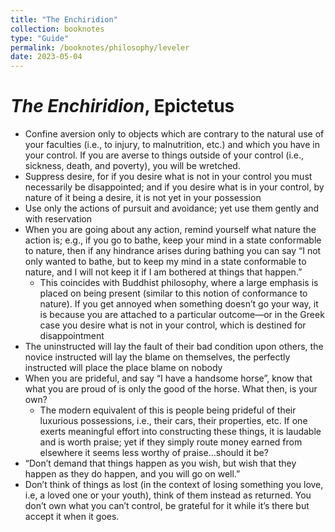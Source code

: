 ```yaml
---
title: "The Enchiridion"
collection: booknotes
type: "Guide"
permalink: /booknotes/philosophy/leveler
date: 2023-05-04
---
```


# *The Enchiridion*, Epictetus
* Confine aversion only to objects which are contrary to the natural use of your faculties (i.e., to injury, to malnutrition, etc.) and which you have in your control. If you are averse to things outside of your control (i.e., sickness, death, and poverty), you will be wretched.
* Suppress desire, for if you desire what is not in your control you must necessarily be disappointed; and if you desire what is in your control, by nature of it being a desire, it is not yet in your possession
* Use only the actions of pursuit and avoidance; yet use them gently and with reservation
* When you are going about any action, remind yourself what nature the action is; e.g., if you go to bathe, keep your mind in a state conformable to nature, then if any hindrance arises during bathing you can say “I not only wanted to bathe, but to keep my mind in a state conformable to nature, and I will not keep it if I am bothered at things that happen.”
  * This coincides with Buddhist philosophy, where a large emphasis is placed on being present (similar to this notion of conformance to nature). If you get annoyed when something doesn’t go your way, it is because you are attached to a particular outcome—or in the Greek case you desire what is not in your control, which is destined for disappointment
* The uninstructed will lay the fault of their bad condition upon others, the novice instructed will lay the blame on themselves, the perfectly instructed will place the place blame on nobody
* When you are prideful, and say “I have a handsome horse”, know that what you are proud of is only the good of the horse. What then, is your own?
  * The modern equivalent of this is people being prideful of their luxurious possessions, i.e., their cars, their properties, etc. If one exerts meaningful effort into constructing these things, it is laudable and is worth praise; yet if they simply route money earned from elsewhere it seems less worthy of praise…should it be?
* “Don’t demand that things happen as you wish, but wish that they happen as they do happen, and you will go on well.”
* Don’t think of things as lost (in the context of losing something you love, i.e, a loved one or your youth), think of them instead as returned. You don’t own what you can’t control, be grateful for it while it’s there but accept it when it goes.
